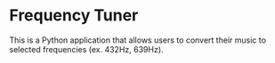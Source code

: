 # Frequency Tuner
This is a Python application that allows users to convert their music to selected frequencies (ex. 432Hz, 639Hz).
